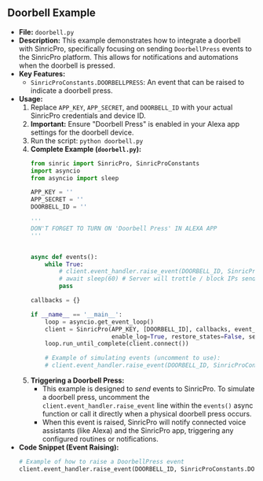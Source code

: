 ## Doorbell Example
- **File:** `doorbell.py`
- **Description:** This example demonstrates how to integrate a doorbell with SinricPro, specifically focusing on sending `DoorbellPress` events to the SinricPro platform. This allows for notifications and automations when the doorbell is pressed.
- **Key Features:**
    - `SinricProConstants.DOORBELLPRESS`: An event that can be raised to indicate a doorbell press.
- **Usage:**
    1.  Replace `APP_KEY`, `APP_SECRET`, and `DOORBELL_ID` with your actual SinricPro credentials and device ID.
    2.  **Important:** Ensure "Doorbell Press" is enabled in your Alexa app settings for the doorbell device.
    3.  Run the script: `python doorbell.py`
    4.  **Complete Example (`doorbell.py`):**
        ```python
        from sinric import SinricPro, SinricProConstants
        import asyncio
        from asyncio import sleep

        APP_KEY = ''
        APP_SECRET = ''
        DOORBELL_ID = ''

        '''
        DON'T FORGET TO TURN ON 'Doorbell Press' IN ALEXA APP
        '''


        async def events():
            while True:
                # client.event_handler.raise_event(DOORBELL_ID, SinricProConstants.DOORBELLPRESS)
                # await sleep(60) # Server will trottle / block IPs sending events too often.
                pass

        callbacks = {}

        if __name__ == '__main__':
            loop = asyncio.get_event_loop()
            client = SinricPro(APP_KEY, [DOORBELL_ID], callbacks, event_callbacks=events,
                               enable_log=True, restore_states=False, secret_key=APP_SECRET)
            loop.run_until_complete(client.connect())

            # Example of simulating events (uncomment to use):
            # client.event_handler.raise_event(DOORBELL_ID, SinricProConstants.DOORBELLPRESS)
        ```
    5.  **Triggering a Doorbell Press:**
        *   This example is designed to *send* events to SinricPro. To simulate a doorbell press, uncomment the `client.event_handler.raise_event` line within the `events()` async function or call it directly when a physical doorbell press occurs.
        *   When this event is raised, SinricPro will notify connected voice assistants (like Alexa) and the SinricPro app, triggering any configured routines or notifications.
- **Code Snippet (Event Raising):**
    ```python
    # Example of how to raise a DoorbellPress event
    client.event_handler.raise_event(DOORBELL_ID, SinricProConstants.DOORBELLPRESS)
    ```
